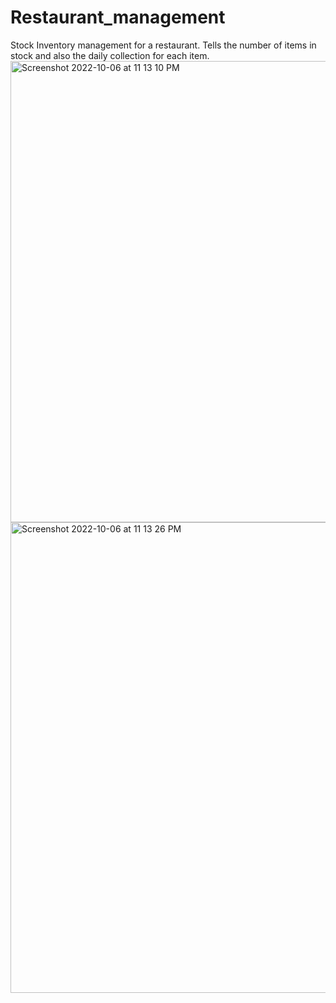 # Restaurant_management
Stock Inventory management for a restaurant.
Tells the number of items in stock and also the daily collection for each item.
<img width="738" alt="Screenshot 2022-10-06 at 11 13 10 PM" src="https://user-images.githubusercontent.com/70150362/194460550-c20b6299-0082-431e-b342-9ea416b4ed8c.png">
<img width="753" alt="Screenshot 2022-10-06 at 11 13 26 PM" src="https://user-images.githubusercontent.com/70150362/194460567-f892d269-edbd-496b-aef9-d73028a64598.png">

